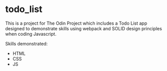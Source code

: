 # todo_list

This is a project for The Odin Project which includes a Todo List app designed to demonstrate skills using webpack and SOLID design principles when coding Javascript.

Skills demonstrated:
 - HTML
 - CSS
 - JS 
